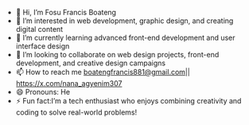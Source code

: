 - 👋 Hi, I’m Fosu Francis Boateng 
- 👀 I’m interested in web development, graphic design, and creating digital content
- 🌱 I’m currently learning advanced front-end development and user interface design
- 💞️ I’m looking to collaborate on web design projects, front-end development, and creative design campaigns
- 📫 How to reach me boatengfrancis881@gmail.com|| https://x.com/nana_agyenim307
- 😄 Pronouns: He
- ⚡ Fun fact:I’m a tech enthusiast who enjoys combining creativity and coding to solve real-world problems!

<!---
fbfrancis/fbfrancis is a ✨ special ✨ repository because its `README.md` (this file) appears on your GitHub profile.
You can click the Preview link to take a look at your changes.
--->
